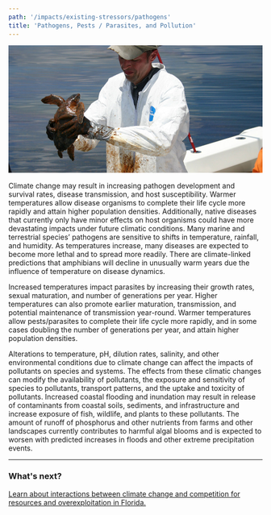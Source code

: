 ```yaml
---
path: '/impacts/existing-stressors/pathogens'
title: 'Pathogens, Pests / Parasites, and Pollution'
---
```


<content-header icon="pests" title="Pathogens, Pests/Parasites, and Pollutants">
</content-header>

<!-- https://www.flickr.com/photos/usoceangov/4700923872/ -->

![Sea turtle rescue](4700923872_171125fa46_b.jpg 'Photo: NOAA.')

Climate change may result in increasing pathogen development and survival rates, disease transmission, and host susceptibility. Warmer temperatures allow disease organisms to complete their life cycle more rapidly and attain higher population densities. Additionally, native diseases that currently only have minor effects on host organisms could have more devastating impacts under future climatic conditions. Many marine and terrestrial species’ pathogens are sensitive to shifts in temperature, rainfall, and humidity. As temperatures increase, many diseases are expected to become more lethal and to spread more readily. There are climate-linked predictions that amphibians will decline in unusually warm years due the influence of temperature on disease dynamics.

Increased temperatures impact parasites by increasing their growth rates, sexual maturation, and number of generations per year. Higher temperatures can also promote earlier maturation, transmission, and potential maintenance of transmission year-round. Warmer temperatures allow pests/parasites to complete their life cycle more rapidly, and in some cases doubling the number of generations per year, and attain higher population densities.

Alterations to temperature, pH, dilution rates, salinity, and other environmental conditions due to climate change can affect the impacts of pollutants on species and systems. The effects from these climatic changes can modify the availability of pollutants, the exposure and sensitivity of species to pollutants, transport patterns, and the uptake and toxicity of pollutants. Increased coastal flooding and inundation may result in release of contaminants from coastal soils, sediments, and infrastructure and increase exposure of fish, wildlife, and plants to these pollutants. The amount of runoff of phosphorus and other nutrients from farms and other landscapes currently contributes to harmful algal blooms and is expected to worsen with predicted increases in floods and other extreme precipitation events.

<hr class="divider" />

### What's next?

[Learn about interactions between climate change and competition for resources and overexploitation in Florida.](/impacts/existing-stressors/competition)
